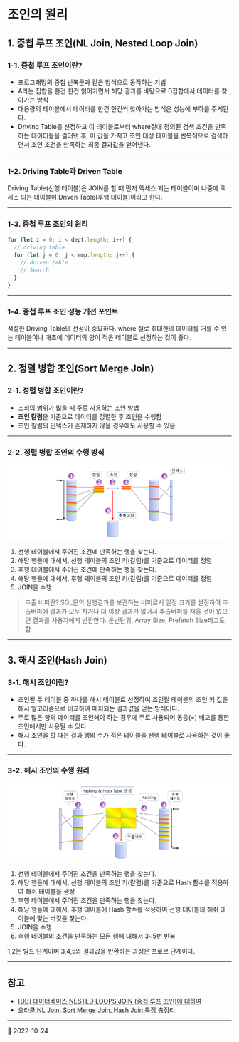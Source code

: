 # 조인의 원리

## 1. 중첩 루프 조인(NL Join, Nested Loop Join)

### 1-1. 중첩 루프 조인이란?

- 프로그래밍의 중첩 반복문과 같은 방식으로 동작하는 기법
- A라는 집합을 한건 한건 읽어가면서 해당 결과를 바탕으로 B집합에서 데이터를 찾아가는 방식
- 대용량의 테이블에서 데이터를 한건 한건씩 찾아가는 방식은 성능에 부하를 주게된다.
- Driving Table를 선정하고 이 테이블로부터 where절에 정의된 검색 조건을 만족하는 데이터들을 걸러낸 후, 이 값을 가지고 조인 대상 테이블을 반복적으로 검색하면서 조인 조건을 만족하는 최종 결과값을 얻어낸다.

---

### 1-2. Driving Table과 Driven Table

Driving Table(선행 테이블)은 JOIN를 할 때 먼저 액세스 되는 테이블이며 나중에 액세스 되는 테이블이 Driven Table(후행 테이블)이라고 한다.

---

### 1-3. 중첩 루프 조인의 원리

```javascript
for (let i = 0; i < dept.length; i++) {
  // driving table
  for (let j = 0; j < emp.length; j++) {
    // driven table
    // Search
  }
}
```

---

### 1-4. 중첩 루프 조인 성능 개선 포인트

적절한 Driving Table의 선정이 중요하다. where 절로 최대한의 데이터를 거를 수 있는 테이블이나 애초에 데이터의 양이 적은 테이블로 선정하는 것이 좋다.

---

## 2. 정렬 병합 조인(Sort Merge Join)

### 2-1. 정렬 병합 조인이란?

- 조회의 범위가 많을 때 주로 사용하는 조인 방법
- **조인 칼럼**을 기준으로 데이터를 정렬한 후 조인을 수행함
- 조인 칼럼의 인덱스가 존재하지 않을 경우에도 사용할 수 있음

---

### 2-2. 정렬 병합 조인의 수행 방식

![정렬 병합 조인의 수행 방식](/image/CS/PrincipleOfJoin/SortMergeJoin.png)

1. 선행 테이블에서 주어진 조건에 만족하는 행을 찾는다.
2. 해당 행들에 대해서, 선행 테이블의 조인 키(칼럼)를 기준으로 데이터를 정렬
3. 후행 테이블에서 주어진 조건에 만족하는 행을 찾는다.
4. 해당 행들에 대해서, 후행 테이블의 조인 키(칼럼)를 기준으로 데이터를 정렬
5. JOIN을 수행

> 추출 버퍼란? SQL문의 실행결과를 보관하는 버퍼로서 일정 크기를 설정하여 추출버퍼에 결과가 모두 차거나 더 이상 결과가 없어서 추출버퍼를 채울 것이 없으면 결과를 사용자에게 반환한다. 운반단위, Array Size, Prefetch Size라고도 함.

---

## 3. 해시 조인(Hash Join)

### 3-1. 해시 조인이란?

- 조인될 두 테이블 중 하나를 해시 테이블로 선정하여 조인될 테이블의 조인 키 값을 해시 알고리즘으로 비교하여 매치되는 결과값을 얻는 방식이다.
- 주로 많은 양의 데이터를 조인해야 하는 경우에 주로 사용되며 동등(=) 배교를 통한 조인에서만 사용될 수 있다.
- 해시 조인을 할 때는 결과 행의 수가 적은 테이블을 선행 테이블로 사용하는 것이 좋다.

---

### 3-2. 해시 조인의 수행 원리

![해시 조인의 수행 방식](/image/CS/PrincipleOfJoin/HashJoin.png)

1. 선행 테이블에서 주어진 조건을 만족하는 행을 찾는다.
2. 해당 행들에 대해서, 선행 테이블의 조인 키(칼럼)를 기준으로 Hash 함수를 적용하여 해쉬 테이블을 생성
3. 후행 테이블에서 주어진 조건을 만족하는 행을 찾는다.
4. 해당 행들에 대해서, 후행 테이블에 Hash 함수를 적용하여 선행 테이블의 해쉬 테이블에 맞는 버킷을 찾는다.
5. JOIN을 수행
6. 후행 테이블의 조건을 만족하는 모든 행에 대해서 3~5번 반복

1,2는 빌드 단계이며 3,4,5와 결과값을 반환하는 과정은 프로브 단계이다.

---

## 참고

- [[DB] 데이터베이스 NESTED LOOPS JOIN (중첩 루프 조인)에 대하여](https://coding-factory.tistory.com/756)
- [오라클 NL Join, Sort Merge Join, Hash Join 특징 총정리](https://hoon93.tistory.com/46)

---

📅 2022-10-24

